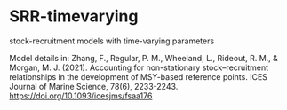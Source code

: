 # SRR-timevarying
stock-recruitment models with time-varying parameters

Model details in: Zhang, F., Regular, P. M., Wheeland, L., Rideout, R. M., & Morgan, M. J. (2021). Accounting for non-stationary stock–recruitment relationships in the development of MSY-based reference points. ICES Journal of Marine Science, 78(6), 2233-2243. https://doi.org/10.1093/icesjms/fsaa176
